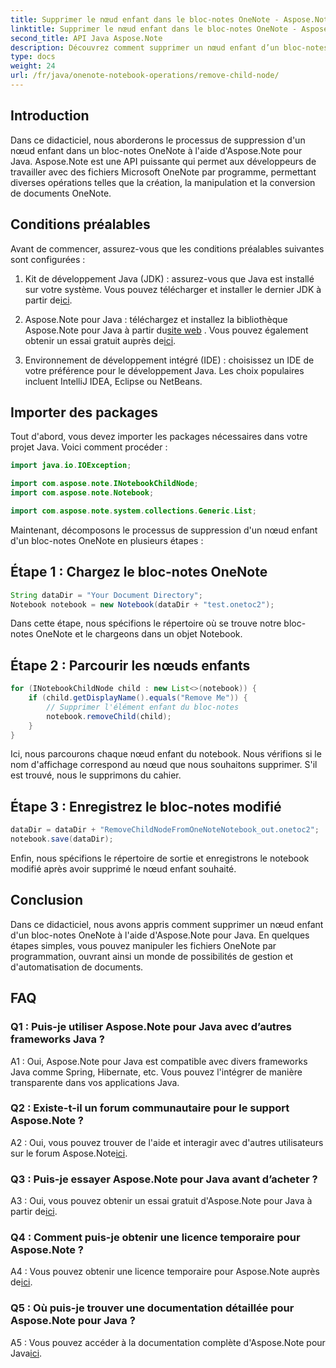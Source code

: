 ```yaml
---
title: Supprimer le nœud enfant dans le bloc-notes OneNote - Aspose.Note
linktitle: Supprimer le nœud enfant dans le bloc-notes OneNote - Aspose.Note
second_title: API Java Aspose.Note
description: Découvrez comment supprimer un nœud enfant d’un bloc-notes OneNote à l’aide d’Aspose.Note pour Java. Suivez notre guide étape par étape pour une manipulation fluide des documents.
type: docs
weight: 24
url: /fr/java/onenote-notebook-operations/remove-child-node/
---
```

## Introduction

Dans ce didacticiel, nous aborderons le processus de suppression d'un nœud enfant dans un bloc-notes OneNote à l'aide d'Aspose.Note pour Java. Aspose.Note est une API puissante qui permet aux développeurs de travailler avec des fichiers Microsoft OneNote par programme, permettant diverses opérations telles que la création, la manipulation et la conversion de documents OneNote.

## Conditions préalables

Avant de commencer, assurez-vous que les conditions préalables suivantes sont configurées :

1.  Kit de développement Java (JDK) : assurez-vous que Java est installé sur votre système. Vous pouvez télécharger et installer le dernier JDK à partir de[ici](https://www.oracle.com/java/technologies/javase-jdk15-downloads.html).

2.  Aspose.Note pour Java : téléchargez et installez la bibliothèque Aspose.Note pour Java à partir du[site web](https://purchase.aspose.com/buy) . Vous pouvez également obtenir un essai gratuit auprès de[ici](https://releases.aspose.com/).

3. Environnement de développement intégré (IDE) : choisissez un IDE de votre préférence pour le développement Java. Les choix populaires incluent IntelliJ IDEA, Eclipse ou NetBeans.

## Importer des packages

Tout d'abord, vous devez importer les packages nécessaires dans votre projet Java. Voici comment procéder :

```java
import java.io.IOException;

import com.aspose.note.INotebookChildNode;
import com.aspose.note.Notebook;

import com.aspose.note.system.collections.Generic.List;
```

Maintenant, décomposons le processus de suppression d'un nœud enfant d'un bloc-notes OneNote en plusieurs étapes :

## Étape 1 : Chargez le bloc-notes OneNote

```java
String dataDir = "Your Document Directory";
Notebook notebook = new Notebook(dataDir + "test.onetoc2");
```

Dans cette étape, nous spécifions le répertoire où se trouve notre bloc-notes OneNote et le chargeons dans un objet Notebook.

## Étape 2 : Parcourir les nœuds enfants

```java
for (INotebookChildNode child : new List<>(notebook)) {
    if (child.getDisplayName().equals("Remove Me")) {
        // Supprimer l'élément enfant du bloc-notes
        notebook.removeChild(child);
    }
}
```

Ici, nous parcourons chaque nœud enfant du notebook. Nous vérifions si le nom d'affichage correspond au nœud que nous souhaitons supprimer. S'il est trouvé, nous le supprimons du cahier.

## Étape 3 : Enregistrez le bloc-notes modifié

```java
dataDir = dataDir + "RemoveChildNodeFromOneNoteNotebook_out.onetoc2";
notebook.save(dataDir);
```

Enfin, nous spécifions le répertoire de sortie et enregistrons le notebook modifié après avoir supprimé le nœud enfant souhaité.

## Conclusion

Dans ce didacticiel, nous avons appris comment supprimer un nœud enfant d'un bloc-notes OneNote à l'aide d'Aspose.Note pour Java. En quelques étapes simples, vous pouvez manipuler les fichiers OneNote par programmation, ouvrant ainsi un monde de possibilités de gestion et d'automatisation de documents.

## FAQ

### Q1 : Puis-je utiliser Aspose.Note pour Java avec d’autres frameworks Java ?

A1 : Oui, Aspose.Note pour Java est compatible avec divers frameworks Java comme Spring, Hibernate, etc. Vous pouvez l'intégrer de manière transparente dans vos applications Java.

### Q2 : Existe-t-il un forum communautaire pour le support Aspose.Note ?

A2 : Oui, vous pouvez trouver de l'aide et interagir avec d'autres utilisateurs sur le forum Aspose.Note[ici](https://forum.aspose.com/c/note/28).

### Q3 : Puis-je essayer Aspose.Note pour Java avant d’acheter ?

 A3 : Oui, vous pouvez obtenir un essai gratuit d'Aspose.Note pour Java à partir de[ici](https://releases.aspose.com/).

### Q4 : Comment puis-je obtenir une licence temporaire pour Aspose.Note ?

 A4 : Vous pouvez obtenir une licence temporaire pour Aspose.Note auprès de[ici](https://purchase.aspose.com/temporary-license/).

### Q5 : Où puis-je trouver une documentation détaillée pour Aspose.Note pour Java ?

 A5 : Vous pouvez accéder à la documentation complète d'Aspose.Note pour Java[ici](https://reference.aspose.com/note/java/).